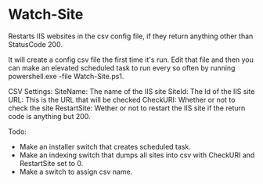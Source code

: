 # Watch-Site
Restarts IIS websites in the csv config file, if they return anything other than StatusCode 200.

It will create a config csv file the first time it's run. Edit that file and then you can make an elevated scheduled task to run every so often by running powershell.exe -file Watch-Site.ps1.

CSV Settings:
SiteName: The name of the IIS site
SiteId: The Id of the IIS site
URL: This is the URL that will be checked
CheckURI: Whether or not to check the site
RestartSite: Wether or not to restart the IIS site if the return code is anything but 200.

Todo:
- Make an installer switch that creates scheduled task.
- Make an indexing switch that dumps all sites into csv with CheckURI and RestartSite set to 0.
- Make a switch to assign csv name.
